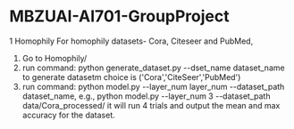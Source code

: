 # MBZUAI-AI701-GroupProject

1 Homophily
For homophily datasets- Cora, Citeseer and PubMed,
1) Go to Homophily/
2) run command: python generate_dataset.py --dset_name dataset_name to generate datasetm choice is ('Cora','CiteSeer','PubMed')
3) run command: python model.py --layer_num layer_num --dataset_path dataset_name, e.g., 
python model.py --layer_num 3 --dataset_path data/Cora_processed/
it will run 4 trials and output the mean and max accuracy for the dataset.

